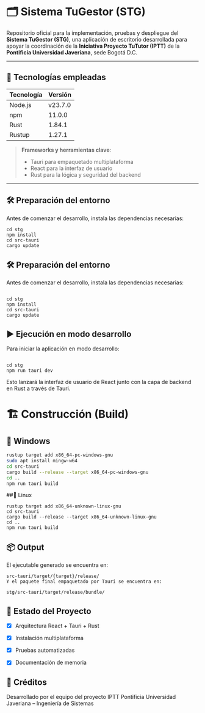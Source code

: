 # 🗂️ Sistema TuGestor (STG)

Repositorio oficial para la implementación, pruebas y despliegue del **Sistema TuGestor (STG)**, una aplicación de escritorio desarrollada para apoyar la coordinación de la **Iniciativa Proyecto TuTutor (IPTT)** de la **Pontificia Universidad Javeriana**, sede Bogotá D.C.

---

## 🚀 Tecnologías empleadas

| Tecnología | Versión        |
|------------|----------------|
| Node.js    | v23.7.0        |
| npm        | 11.0.0         |
| Rust       | 1.84.1         |
| Rustup     | 1.27.1         |

> **Frameworks y herramientas clave**:  
> - Tauri para empaquetado multiplataforma  
> - React para la interfaz de usuario  
> - Rust para la lógica y seguridad del backend

---

## 🛠️ Preparación del entorno

Antes de comenzar el desarrollo, instala las dependencias necesarias:

```
cd stg
npm install
cd src-tauri
cargo update
```
## 🛠️ Preparación del entorno
Antes de comenzar el desarrollo, instala las dependencias necesarias:

```

cd stg
npm install
cd src-tauri
cargo update
```

## ▶️ Ejecución en modo desarrollo
Para iniciar la aplicación en modo desarrollo:

```

cd stg
npm run tauri dev
```
Esto lanzará la interfaz de usuario de React junto con la capa de backend en Rust a través de Tauri.

# 🏗️ Construcción (Build)
## 🔧 Windows
```bash
rustup target add x86_64-pc-windows-gnu
sudo apt install mingw-w64
cd src-tauri
cargo build --release --target x86_64-pc-windows-gnu
cd ..
npm run tauri build
```
##🐧 Linux
```
rustup target add x86_64-unknown-linux-gnu
cd src-tauri
cargo build --release --target x86_64-unknown-linux-gnu
cd ..
npm run tauri build
```
## 📦 Output
El ejecutable generado se encuentra en:
```
src-tauri/target/{target}/release/
Y el paquete final empaquetado por Tauri se encuentra en:
```
```
stg/src-tauri/target/release/bundle/
```
## 🧪 Estado del Proyecto

- [x] Arquitectura React + Tauri + Rust  
- [x] Instalación multiplataforma  
- [x] Pruebas automatizadas  
- [x] Documentación de memoria  


## 🧠 Créditos
Desarrollado por el equipo del proyecto IPTT
Pontificia Universidad Javeriana – Ingeniería de Sistemas

